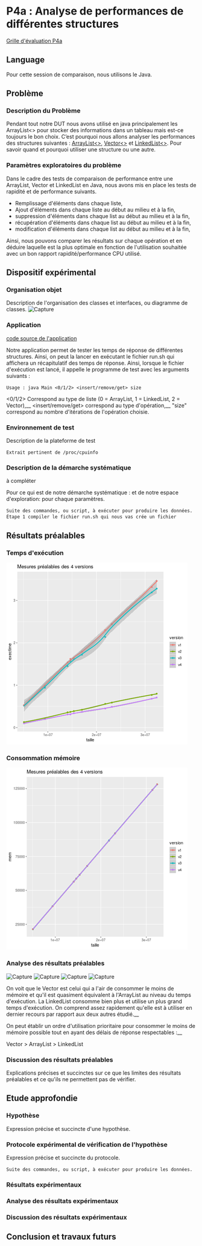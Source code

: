 # P4a : Analyse de performances de différentes structures

[Grille d'évaluation P4a](Evaluation.md)

## Language

Pour cette session de comparaison, nous utilisons le Java.

## Problème

### Description du Problème

Pendant tout notre DUT nous avons utilisé en java principalement les ArrayList<> pour stocker des informations dans un tableau mais est-ce toujours le bon choix. C’est pourquoi nous allons analyser les performances des structures suivantes : [ArrayList<>](https://docs.oracle.com/javase/7/docs/api/java/util/ArrayList.html), [Vector<>](https://docs.oracle.com/javase/7/docs/api/java/util/Vector.html) et [LinkedList<>](https://docs.oracle.com/javase/7/docs/api/java/util/LinkedList.html). Pour savoir quand et pourquoi utiliser une structure ou une autre.

### Paramètres exploratoires du problème

Dans le cadre des tests de comparaison de performance entre une ArrayList, Vector et LinkedList en Java, nous avons mis en place les tests de rapidité et de performance suivants.

- Remplissage d'éléments dans chaque liste,
- Ajout d'éléments dans chaque liste au début au milieu et à la fin,
- suppression d'éléments dans chaque list au début au milieu et à la fin,
- récupération d'éléments dans chaque list au début au milieu et à la fin,
- modification d'éléments dans chaque list au début au milieu et à la fin,


Ainsi, nous pouvons comparer les résultats sur chaque opération et en déduire laquelle est la plus optimale en fonction de l'utilisation souhaitée avec un bon rapport rapidité/performance CPU utilisé.

## Dispositif expérimental

### Organisation objet

Description de l'organisation des classes et interfaces, ou diagramme de classes.
![Capture](/uploads/8071ae9b0fe4cbe36e4b83c36a1d3604/Capture.PNG)


### Application

[code source de l'application](https://git.unistra.fr/iledig/P4a/-/tree/master/program)

Notre application permet de tester les temps de réponse de différentes structures. Ainsi, on peut la lancer en exécutant le fichier run.sh qui affichera un récapitulatif des temps de réponse. Ainsi, lorsque le fichier d'exécution est lancé, il appelle le programme de test avec les arguments suivants : 

```
Usage : java Main <0/1/2> <insert/remove/get> size
```

<0/1/2> Correspond au type de liste (0 = ArrayList, 1 = LinkedList, 2 = Vector),__
<insert/remove/get> correspond au type d'opération,__
"size" correspond au nombre d'itérations de l'opération choisie.

### Environnement de test

Description de la plateforme de test
```
Extrait pertinent de /proc/cpuinfo
```

### Description de la démarche systématique

à compléter

Pour ce qui est de notre démarche systématique :
et de notre espace d'exploration: pour chaque paramètres.

```
Suite des commandes, ou script, à exécuter pour produire les données.
Étape 1 compiler le fichier run.sh qui nous vas crée un fichier 
```

## Résultats préalables

### Temps d'exécution

![plot](prealable.png)

### Consommation mémoire

![plot](prealable-mem.png)

### Analyse des résultats préalables

![Capture](https://cdn.discordapp.com/attachments/784035216964059136/823135679135350784/Graph_Time.png)
![Capture](https://cdn.discordapp.com/attachments/784035216964059136/823135684671963166/Graph_Memoire.png)
![Capture](https://cdn.discordapp.com/attachments/784035216964059136/823135696734650408/Graph_Time_VA2.png)
![Capture](https://cdn.discordapp.com/attachments/784035216964059136/823135705214746654/Graph_Time_VA.png)

On voit que le Vector est celui qui a l'air de consommer le moins de mémoire et qu'il est quasiment équivalent à l'ArrayList au niveau du temps d'exécution. La LinkedList consomme bien plus et utilise un plus grand temps d'exécution. On comprend assez rapidement qu'elle est à utiliser en dernier recours par rapport aux deux autres étudié.__

On peut établir un ordre d'utilisation prioritaire pour consommer le moins de mémoire possible tout en ayant des délais de réponse respectables :__

Vector > ArrayList > LinkedList

### Discussion des résultats préalables

Explications précises et succinctes sur ce que les limites des résultats
préalables et ce qu'ils ne permettent pas de vérifier.

## Etude approfondie

### Hypothèse

Expression précise et succincte d'une hypothèse.

### Protocole expérimental de vérification de l'hypothèse

Expression précise et succincte du protocole.

```
Suite des commandes, ou script, à exécuter pour produire les données.
```

### Résultats expérimentaux

### Analyse des résultats expérimentaux

### Discussion des résultats expérimentaux

## Conclusion et travaux futurs

